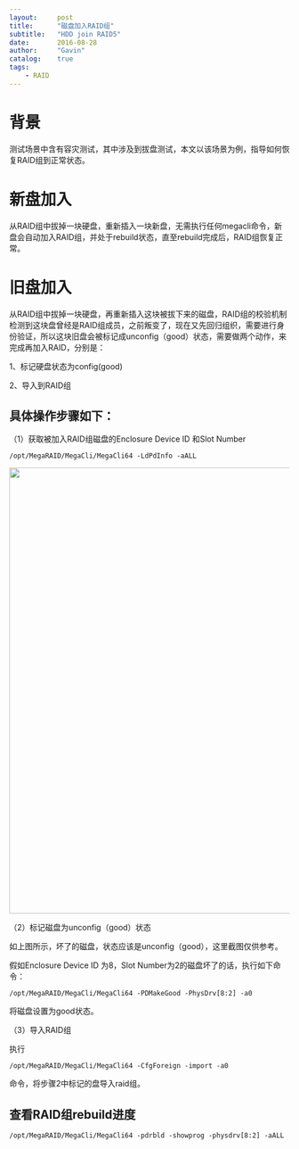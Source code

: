 ```yaml
---
layout:     post
title:      "磁盘加入RAID组"
subtitle:   "HDD join RAID5"
date:       2016-08-28
author:     "Gavin"
catalog:    true
tags:
    - RAID
---
```



# 背景

测试场景中含有容灾测试，其中涉及到拔盘测试，本文以该场景为例，指导如何恢复RAID组到正常状态。

# 新盘加入

从RAID组中拔掉一块硬盘，重新插入一块新盘，无需执行任何megacli命令，新盘会自动加入RAID组，并处于rebuild状态，直至rebuild完成后，RAID组恢复正常。


# 旧盘加入

从RAID组中拔掉一块硬盘，再重新插入这块被拔下来的磁盘，RAID组的校验机制检测到这块盘曾经是RAID组成员，之前叛变了，现在又先回归组织，需要进行身份验证，所以这块旧盘会被标记成unconfig（good）状态，需要做两个动作，来完成再加入RAID，分别是：

1、标记硬盘状态为config(good)

2、导入到RAID组

## 具体操作步骤如下：

（1）获取被加入RAID组磁盘的Enclosure Device ID 和Slot Number

```/opt/MegaRAID/MegaCli/MegaCli64 -LdPdInfo -aALL```

<img class="shadow" src="/img/in-post/hdd_join_raid.png" width="800">
 
（2）标记磁盘为unconfig（good）状态

如上图所示，坏了的磁盘，状态应该是unconfig（good），这里截图仅供参考。

假如Enclosure Device ID 为8，Slot Number为2的磁盘坏了的话，执行如下命令：

```/opt/MegaRAID/MegaCli/MegaCli64 -PDMakeGood -PhysDrv[8:2] -a0```

将磁盘设置为good状态。

（3）导入RAID组

执行

```/opt/MegaRAID/MegaCli/MegaCli64 -CfgForeign -import -a0```

命令，将步骤2中标记的盘导入raid组。

## 查看RAID组rebuild进度

```/opt/MegaRAID/MegaCli/MegaCli64 -pdrbld -showprog -physdrv[8:2] -aALL```

